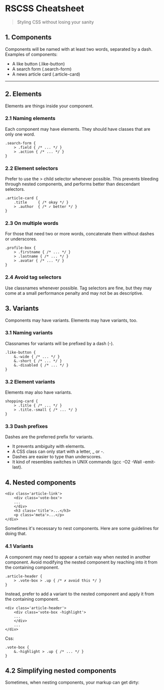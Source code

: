 # RSCSS Cheatsheet
> Styling CSS without losing your sanity
## 1. Components
Components will be named with at least two words, separated by a dash. Examples of components:
+ A like button (.like-button)
+ A search form (.search-form)
+ A news article card (.article-card)
---

## 2. Elements
Elements are things inside your component.

### 2.1 Naming elements
Each component may have elements. They should have classes that are only one word.

    .search-form {
        > .field { /* ... */ }
        > .action { /* ... */ }
    }

### 2.2 Element selectors
Prefer to use the > child selector whenever possible. This prevents bleeding through nested components, and performs better than descendant selectors.

    .article-card {
        .title     { /* okay */ }
        > .author  { /* ✓ better */ }
    }

### 2.3 On multiple words
For those that need two or more words, concatenate them without dashes or underscores.

    .profile-box {
        > .firstname { /* ... */ }
        > .lastname { /* ... */ }
        > .avatar { /* ... */ }
    }

### 2.4 Avoid tag selectors
Use classnames whenever possible. Tag selectors are fine, but they may come at a small performance penalty and may not be as descriptive.

## 3. Variants
Components may have variants. Elements may have variants, too.

### 3.1 Naming variants
Classnames for variants will be prefixed by a dash (-).

    .like-button {
        &.-wide { /* ... */ }
        &.-short { /* ... */ }
        &.-disabled { /* ... */ }
    }

### 3.2 Element variants
Elements may also have variants.

    shopping-card {
        > .title { /* ... */ }
        > .title.-small { /* ... */ }
    }

### 3.3 Dash prefixes
Dashes are the preferred prefix for variants.
+ It prevents ambiguity with elements.
+ A CSS class can only start with a letter, _ or -.
+ Dashes are easier to type than underscores.
+ It kind of resembles switches in UNIX commands (gcc -O2 -Wall -emit-last).

## 4. Nested components
    <div class='article-link'>
        <div class='vote-box'>
        ...
        </div>
        <h3 class='title'>...</h3>
        <p class='meta'>...</p>
    </div>

Sometimes it's necessary to nest components. Here are some guidelines for doing that.

### 4.1 Variants
A component may need to appear a certain way when nested in another component. Avoid modifying the nested component by reaching into it from the containing component.

    .article-header {
        > .vote-box > .up { /* ✗ avoid this */ }
    }

Instead, prefer to add a variant to the nested component and apply it from the containing component.

    <div class='article-header'>
        <div class='vote-box -highlight'>
        ...
        </div>
        ...
    </div>

Css:

    .vote-box {
        &.-highlight > .up { /* ... */ }
    }

## 4.2 Simplifying nested components
Sometimes, when nesting components, your markup can get dirty:

